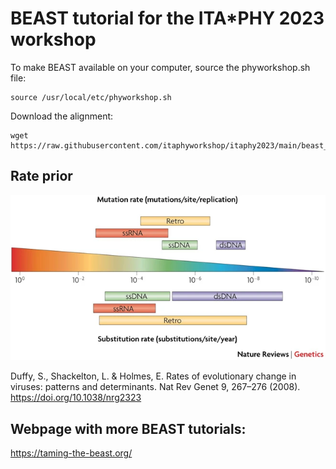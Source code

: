 # BEAST tutorial for the ITA\*PHY 2023 workshop
To make BEAST available on your computer, source the phyworkshop.sh file:
```
source /usr/local/etc/phyworkshop.sh
```
Download the alignment:
```
wget https://raw.githubusercontent.com/itaphyworkshop/itaphy2023/main/beast_tutorial/beast_practical_wnvl2.fa
```

## Rate prior
<img src="./../images/mutation_rate_prior.png">

Duffy, S., Shackelton, L. & Holmes, E. Rates of evolutionary change in viruses: patterns and determinants. Nat Rev Genet 9, 267–276 (2008). https://doi.org/10.1038/nrg2323

## Webpage with more BEAST tutorials:
https://taming-the-beast.org/
